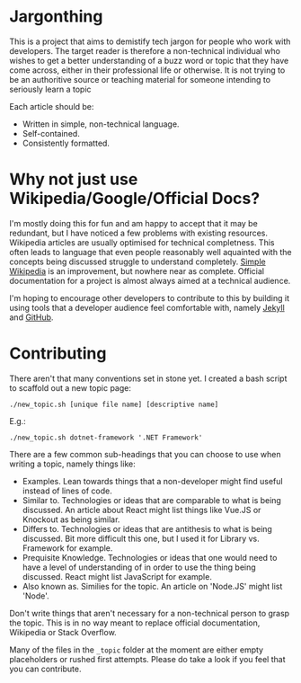 # Jargonthing
This is a project that aims to demistify tech jargon for people who work with developers. The target reader is therefore a non-technical individual who wishes to get a better understanding of a buzz word or topic that they have come across, either in their professional life or otherwise. It is not trying to be an authoritive source or teaching material for someone intending to seriously learn a topic

Each article should be:
- Written in simple, non-technical language.
- Self-contained.
- Consistently formatted.

# Why not just use Wikipedia/Google/Official Docs?
I'm mostly doing this for fun and am happy to accept that it may be redundant, but I have noticed a few problems with existing resources. Wikipedia articles are usually optimised for technical completness. This often leads to language that even people reasonably well aquainted with the concepts being discussed struggle to understand completely. [Simple Wikipedia](simple.wikipedia.org) is an improvement, but nowhere near as complete. Official documentation for a project is almost always aimed at a technical audience.

I'm hoping to encourage other developers to contribute to this by building it using tools that a developer audience feel comfortable with, namely [Jekyll](https://jekyll.org) and [GitHub](https://github.com).

# Contributing
There aren't that many conventions set in stone yet. I created a bash script to scaffold out a new topic page:
```
./new_topic.sh [unique file name] [descriptive name]
```
E.g.:
```
./new_topic.sh dotnet-framework '.NET Framework'
```

There are a few common sub-headings that you can choose to use when writing a topic, namely things like:
- Examples. Lean towards things that a non-developer might find useful instead of lines of code.
- Similar to. Technologies or ideas that are comparable to what is being discussed. An article about React might list things like Vue.JS or Knockout as being similar.
- Differs to. Technologies or ideas that are antithesis to what is being discussed. Bit more difficult this one, but I used it for Library vs. Framework for example.
- Prequisite Knowledge. Technologies or ideas that one would need to have a level of understanding of in order to use the thing being discussed. React might list JavaScript for example.
- Also known as. Similies for the topic. An article on 'Node.JS' might list 'Node'.

Don't write things that aren't necessary for a non-technical person to grasp the topic. This is in no way meant to replace official documentation, Wikipedia or Stack Overflow.

Many of the files in the `_topic` folder at the moment are either empty placeholders or rushed first attempts. Please do take a look if you feel that you can contribute.